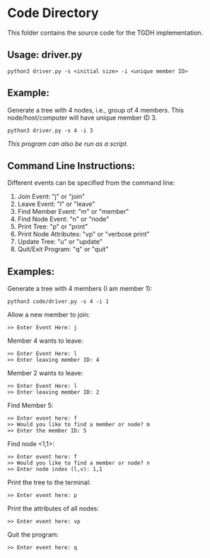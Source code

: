 # Code Directory
This folder contains the source code for the TGDH implementation.
## Usage: driver.py
```
python3 driver.py -s <initial size> -i <unique member ID>
```
## Example:
Generate a tree with 4 nodes, i.e., group of 4 members.
This node/host/computer will have unique member ID 3.
```
python3 driver.py -s 4 -i 3
```
*This program can also be run as a script.*
## Command Line Instructions:
Different events can be specified from the command line:
  1. Join Event: "j" or "join"
  2. Leave Event: "l" or "leave"
  3. Find Member Event: "m" or "member" 
  4. Find Node Event: "n" or "node" 
  5. Print Tree: "p" or "print"
  6. Print Node Attributes: "vp" or "verbose print"
  7. Update Tree: "u" or "update"
  8. Quit/Exit Program: "q" or "quit"
## Examples:
Generate a tree with 4 members (I am member 1):
```
python3 code/driver.py -s 4 -i 1
```
Allow a new member to join:
```
>> Enter Event Here: j
```
Member 4 wants to leave: 
```
>> Enter Event Here: l
>> Enter leaving member ID: 4
```
Member 2 wants to leave:
```
>> Enter Event Here: l
>> Enter leaving member ID: 2
```
Find Member 5:
```
>> Enter event here: f
>> Would you like to find a member or node? m
>> Enter the member ID: 5
```
Find node <1,1>:
```
>> Enter event here: f
>> Would you like to find a member or node? n
>> Enter node index (l,v): 1,1
```
Print the tree to the terminal:
```
>> Enter event here: p
```
Print the attributes of all nodes:
```
>> Enter event here: vp
```
Quit the program:
```
>> Enter event here: q
```
